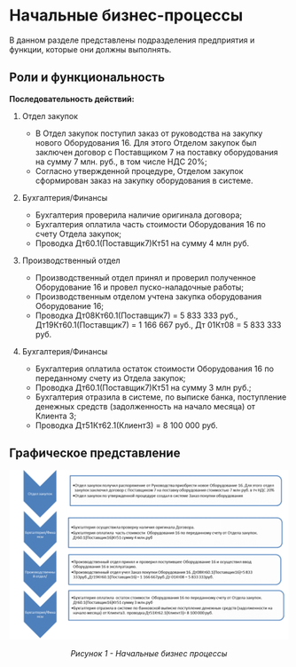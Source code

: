 # Начальные бизнес-процессы

В данном разделе представлены подразделения предприятия и функции, которые они должны выполнять.

## Роли и функциональность

**Последовательность действий:**

1. Отдел закупок

	- В Отдел закупок поступил заказ от руководства на закупку нового Оборудования 16. Для этого Отделом закупок был заключен договор с Поставщиком 7 на поставку оборудования на сумму 7 млн. руб., в том числе НДС 20%;
	- Согласно утвержденной процедуре, Отделом закупок сформирован заказ на закупку оборудования в системе.

2. Бухгалтерия/Финансы

	- Бухгалтерия проверила наличие оригинала договора;
	- Бухгалтерия оплатила часть стоимости Оборудования 16 по счету Отдела закупок;
	- Проводка Дт60.1(Поставщик7)Кт51 на сумму 4 млн руб.

3. Производственный отдел

	- Производственный отдел принял и проверил полученное Оборудование 16 и провел пуско-наладочные работы;
	- Производственным отделом учтена закупка оборудования Оборудование 16;
	- Проводка Дт08Кт60.1(Поставщик7) = 5 833 333 руб., Дт19Кт60.1(Поставщик7) = 1 166 667 руб., Дт 01Кт08 = 5 833 333 руб.

4. Бухгалтерия/Финансы

	- Бухгалтерия оплатила остаток стоимости Оборудования 16 по переданному счету из Отдела закупок;
	- Проводка Дт60.1(Поставщик7)Кт51 на сумму 3 млн руб.;
	- Бухгалтерия отразила в системе, по выписке банка, поступление денежных средств (задолженность на начало месяца) от Клиента 3;
	- Проводка Дт51Кт62.1(Клиент3) = 8 100 000 руб.

## Графическое представление

 ![business_process](assets/business_process.png)
<p style="text-align: center; font-style: italic;">Рисунок 1 - Начальные бизнес процессы</p>
